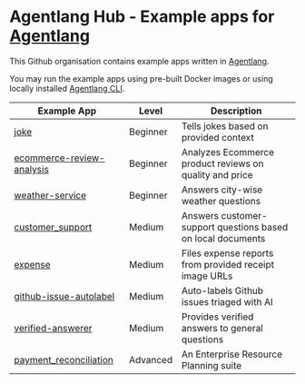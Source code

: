 # Agentlang Hub - Example apps for [Agentlang](https://github.com/agentlang-ai/agentlang)

This Github organisation contains example apps written in
[Agentlang](https://github.com/agentlang-ai/agentlang).

You may run the example apps using pre-built Docker images or using locally installed [Agentlang CLI](https://github.com/agentlang-ai/agentlang.cli).

| Example App                                                        | Level    | Description |
|--------------------------------------------------------------------|----------|-------------|
| [joke](../../../../joke)                                           | Beginner | Tells jokes based on provided context |
| [ecommerce-review-analysis](../../../../ecommerce-review-analysis) | Beginner | Analyzes Ecommerce product reviews on quality and price |
| [weather-service](../../../../weather-service)                     | Beginner | Answers city-wise weather questions |
| [customer_support](../../../../customer_support)                   | Medium   | Answers customer-support questions based on local documents |
| [expense](../../../../expense)                                     | Medium   | Files expense reports from provided receipt image URLs |
| [github-issue-autolabel](../../../../github-issue-autolabel)       | Medium   | Auto-labels Github issues triaged with AI |
| [verified-answerer](../../../../verified-answerer)                 | Medium   | Provides verified answers to general questions |
| [payment_reconciliation](../../../../payment_reconciliation)       | Advanced | An Enterprise Resource Planning suite |

